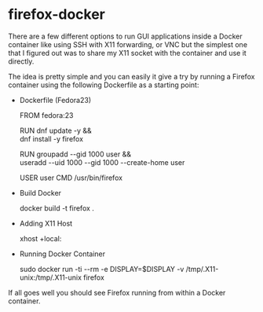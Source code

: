 # firefox-docker

There are a few different options to run GUI applications inside a Docker container like using SSH with X11 forwarding, or VNC but the simplest one that I figured out was to share my X11 socket with the container and use it directly.

The idea is pretty simple and you can easily it give a try by running a Firefox container using the following Dockerfile as a starting point:

* Dockerfile (Fedora23)
	
	FROM fedora:23

	RUN dnf update -y && \
        dnf install -y firefox

	RUN groupadd --gid 1000 user && \
        useradd --uid 1000 --gid 1000 --create-home user

	USER user
	CMD /usr/bin/firefox
* Build Docker

	docker build -t firefox .

* Adding X11 Host

	xhost +local:

* Running Docker Container

	sudo docker run -ti --rm -e DISPLAY=$DISPLAY -v /tmp/.X11-unix:/tmp/.X11-unix firefox

If all goes well you should see Firefox running from within a Docker container.
